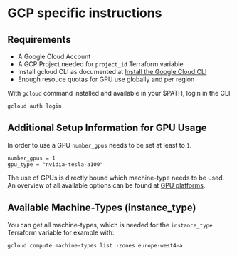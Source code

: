 # GCP specific instructions

## Requirements

- A Google Cloud Account
- A GCP Project needed for `project_id` Terraform variable
- Install gcloud CLI as documented at [Install the Google Cloud CLI](https://cloud.google.com/sdk/docs/install-sdk)
- Enough resouce quotas for GPU use globally and per region

With `gcloud` command installed and available in your $PATH, login in the CLI

```shell
gcloud auth login
```

## Additional Setup Information for GPU Usage

In order to use a GPU `number_gpus` needs to be set at least to `1`.

```shell
number_gpus = 1
gpu_type = "nvidia-tesla-a100"
```
The use of GPUs is directly bound which machine-type needs to be used. An overview of all available options can be found at [GPU platforms](https://cloud.google.com/compute/docs/gpus/).

## Available Machine-Types (instance_type)

You can get all machine-types, which is needed for the `instance_type` Terraform variable for example with:
```shell
gcloud compute machine-types list -zones europe-west4-a
```
